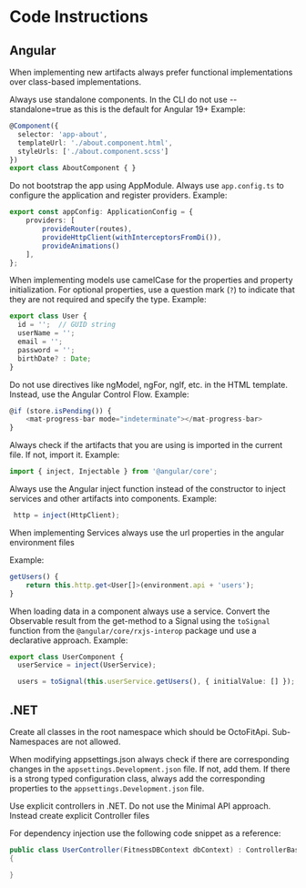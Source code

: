 # Code Instructions

## Angular

When implementing new artifacts always prefer functional implementations over class-based implementations.

Always use standalone components. In the CLI do not use --standalone=true as this is the default for Angular 19+ Example:

```typescript
@Component({
  selector: 'app-about',
  templateUrl: './about.component.html',
  styleUrls: ['./about.component.scss']
})
export class AboutComponent { }
```

Do not bootstrap the app using AppModule. Always use `app.config.ts` to configure the application and register providers. Example:

```typescript
export const appConfig: ApplicationConfig = {
    providers: [
        provideRouter(routes),
        provideHttpClient(withInterceptorsFromDi()),
        provideAnimations()
    ],
};
```

When implementing models use camelCase for the properties and property initialization. For optional properties, use a question mark (`?`) to indicate that they are not required and specify the type. Example:

```typescript
export class User {
  id = '';  // GUID string
  userName = '';
  email = '';
  password = '';
  birthDate? : Date;
}
```

Do not use directives like ngModel, ngFor, ngIf, etc. in the HTML template. Instead, use the Angular Control Flow. Example:

```typescript
@if (store.isPending()) {
    <mat-progress-bar mode="indeterminate"></mat-progress-bar>
}
```

Always check if the artifacts that you are using is imported in the current file. If not, import it. Example:

```typescript
import { inject, Injectable } from '@angular/core';
```

Always use the Angular inject function instead of the constructor to inject services and other artifacts into components. Example:

```typescript
 http = inject(HttpClient);
```

When implementing Services always use the url properties in the angular environment files

Example:

```typescript
getUsers() {
    return this.http.get<User[]>(environment.api + 'users');
}
```

When loading data in a component always use a service. Convert the Observable result from the get-method to a Signal using the `toSignal` function from the `@angular/core/rxjs-interop` package und use a declarative approach. Example:

```typescript
export class UserComponent {
  userService = inject(UserService);

  users = toSignal(this.userService.getUsers(), { initialValue: [] });
```

## .NET

Create all classes in the root namespace which should be OctoFitApi. Sub-Namespaces are not allowed.

When modifying appsettings.json always check if there are corresponding changes in the `appsettings.Development.json` file. If not, add them. If there is a strong typed configuration class, always add the corresponding properties to the `appsettings.Development.json` file.

Use explicit controllers in .NET. Do not use the Minimal API approach. Instead create explicit Controller files

For dependency injection use the following code snippet as a reference:

```csharp
public class UserController(FitnessDBContext dbContext) : ControllerBase
{

}
```
